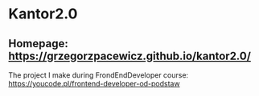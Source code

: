 # Kantor2.0
## Homepage: https://grzegorzpacewicz.github.io/kantor2.0/

The project I make during FrondEndDeveloper course: https://youcode.pl/frontend-developer-od-podstaw
